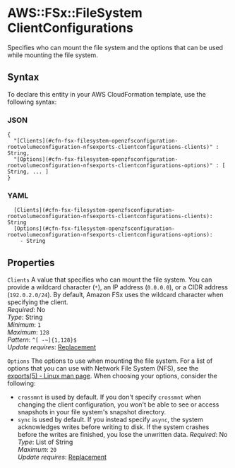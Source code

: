 # AWS::FSx::FileSystem ClientConfigurations<a name="aws-properties-fsx-filesystem-openzfsconfiguration-rootvolumeconfiguration-nfsexports-clientconfigurations"></a>

Specifies who can mount the file system and the options that can be used while mounting the file system\.

## Syntax<a name="aws-properties-fsx-filesystem-openzfsconfiguration-rootvolumeconfiguration-nfsexports-clientconfigurations-syntax"></a>

To declare this entity in your AWS CloudFormation template, use the following syntax:

### JSON<a name="aws-properties-fsx-filesystem-openzfsconfiguration-rootvolumeconfiguration-nfsexports-clientconfigurations-syntax.json"></a>

```
{
  "[Clients](#cfn-fsx-filesystem-openzfsconfiguration-rootvolumeconfiguration-nfsexports-clientconfigurations-clients)" : String,
  "[Options](#cfn-fsx-filesystem-openzfsconfiguration-rootvolumeconfiguration-nfsexports-clientconfigurations-options)" : [ String, ... ]
}
```

### YAML<a name="aws-properties-fsx-filesystem-openzfsconfiguration-rootvolumeconfiguration-nfsexports-clientconfigurations-syntax.yaml"></a>

```
  [Clients](#cfn-fsx-filesystem-openzfsconfiguration-rootvolumeconfiguration-nfsexports-clientconfigurations-clients): String
  [Options](#cfn-fsx-filesystem-openzfsconfiguration-rootvolumeconfiguration-nfsexports-clientconfigurations-options): 
    - String
```

## Properties<a name="aws-properties-fsx-filesystem-openzfsconfiguration-rootvolumeconfiguration-nfsexports-clientconfigurations-properties"></a>

`Clients`  <a name="cfn-fsx-filesystem-openzfsconfiguration-rootvolumeconfiguration-nfsexports-clientconfigurations-clients"></a>
A value that specifies who can mount the file system\. You can provide a wildcard character \(`*`\), an IP address \(`0.0.0.0`\), or a CIDR address \(`192.0.2.0/24`\)\. By default, Amazon FSx uses the wildcard character when specifying the client\.   
*Required*: No  
*Type*: String  
*Minimum*: `1`  
*Maximum*: `128`  
*Pattern*: `^[ -~]{1,128}$`  
*Update requires*: [Replacement](https://docs.aws.amazon.com/AWSCloudFormation/latest/UserGuide/using-cfn-updating-stacks-update-behaviors.html#update-replacement)

`Options`  <a name="cfn-fsx-filesystem-openzfsconfiguration-rootvolumeconfiguration-nfsexports-clientconfigurations-options"></a>
The options to use when mounting the file system\. For a list of options that you can use with Network File System \(NFS\), see the [exports\(5\) \- Linux man page](https://linux.die.net/man/5/exports)\. When choosing your options, consider the following:  
+  `crossmnt` is used by default\. If you don't specify `crossmnt` when changing the client configuration, you won't be able to see or access snapshots in your file system's snapshot directory\.
+  `sync` is used by default\. If you instead specify `async`, the system acknowledges writes before writing to disk\. If the system crashes before the writes are finished, you lose the unwritten data\. 
*Required*: No  
*Type*: List of String  
*Maximum*: `20`  
*Update requires*: [Replacement](https://docs.aws.amazon.com/AWSCloudFormation/latest/UserGuide/using-cfn-updating-stacks-update-behaviors.html#update-replacement)